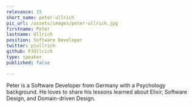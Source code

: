 ```yaml
---
relevance: 15
short_name: peter-ullrich
pic_url: /assets/images/peter-ullrich.jpg
firstname: Peter
lastname: Ullrich
position: Software Developer
twitter: pjullrich
github: PJUllrich
type: speaker
published: false

---
```

<p>Peter is a Software Developer from Germany with a Psychology background. He loves to share his lessons learned about Elixir, Software Design, and Domain-driven Design.
 </p>
